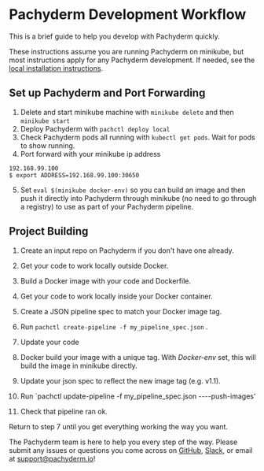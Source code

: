 # Pachyderm Development Workflow

This is a brief guide to help you develop with Pachyderm quickly.  

These instructions assume you are running Pachyderm on minikube, but most instructions apply for any Pachyderm development. If needed, see the [local installation instructions](http://docs.pachyderm.io/en/stable/getting_started/local_installation.html). 

## Set up Pachyderm and Port Forwarding
1. Delete and start minikube machine with `minikube delete` and then `minikube start` 
2. Deploy Pachyderm with `pachctl deploy local`
3. Check Pachyderm pods all running with `kubectl get pods`. Wait for pods to show running.
4. Port forward with your minikube ip address
```$ minikube ip
192.168.99.100
$ export ADDRESS=192.168.99.100:30650
```
5. Set `eval $(minikube docker-env)` so you can build an image and then push it directly into Pachyderm through minikube (no need to go through a registry) to use as part of your Pachyderm pipeline.

## Project Building
1. Create an input repo on Pachyderm if you don't have one already.
2. Get your code to work locally outside Docker.
3. Build a Docker image with your code and Dockerfile.
4. Get your code to work locally inside your Docker container.
5. Create a JSON pipeline spec to match your Docker image tag.
6. Run `pachctl create-pipeline -f my_pipeline_spec.json` . 

7. Update your code
8. Docker build your image with a unique tag. With _Docker-env_ set, this will build the image in minikube directly.
8. Update your json spec to reflect the new image tag (e.g. v1.1).
9. Run `pachctl update-pipeline -f my_pipeline_spec.json ----push-images' 
10. Check that pipeline ran ok.

Return to step 7 until you get everything working the way you want.

The Pachyderm team is here to help you every step of the way. Please submit any issues or questions you come across on [GitHub](), [Slack](), or email at support@pachyderm.io!
